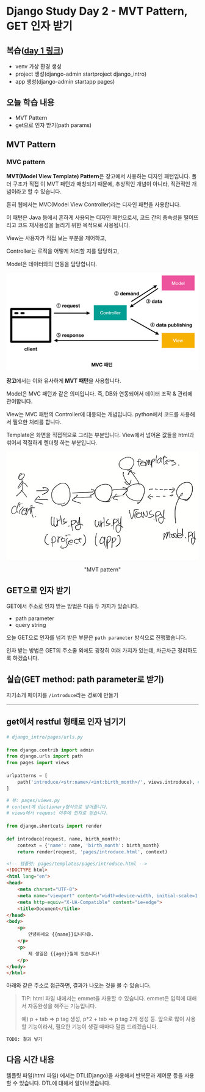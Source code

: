 # Django Study Day 2 - MVT Pattern, GET 인자 받기

## 복습([day 1 링크](1.md))

- venv 가상 환경 생성
- project 생성(django-admin startproject django_intro)
- app 생성(django-admin startapp pages)



## 오늘 학습 내용

- MVT Pattern
- get으로 인자 받기(path params)



## MVT Pattern



### MVC pattern

**MVT(Model View Template) Pattern**은 장고에서 사용하는 디자인 패턴입니다. 폴더 구조가 직접 이 MVT 패턴과 매칭되기 때문에, 추상적인 개념이 아니라, 직관적인 개념이라고 할 수 있습니다.

흔히 웹에서는 MVC(Model View Controller)라는 디자인 패턴을 사용합니다.

이 패턴은 Java 등에서 흔하게 사용되는 디자인 패턴으로서, 코드 간의 종속성을 떨어뜨리고 코드 재사용성을 늘리기 위한 목적으로 사용됩니다.

View는 사용자가 직접 보는 부분을 제어하고,

Controller는 로직을 어떻게 처리할 지를 담당하고,

Model은 데이터와의 연동을 담당합니다.

![Sprint 12 - MVC Design Pattern](docs/img/2/V7CGG0Y.png)

**장고**에서는 이와 유사하게 **MVT 패턴**을 사용합니다.

Model은 MVC 패턴과 같은 의미입니다. 즉, DB와 연동되어서 데이터 조작 & 관리에 관여합니다.

View는 MVC 패턴의 Controller에 대응되는 개념입니다. python에서 코드를 사용해서 필요한 처리를 합니다.

Template은 화면을 직접적으로 그리는 부분입니다. View에서 넘어온 값들을 html과 섞어서 적절하게 렌더링 하는 부분입니다.

![image-20210521145525319](docs/img/2/image-20210521145525319.png)

<center>"MVT pattern"</center>











## GET으로 인자 받기

GET에서 주소로 인자 받는 방법은 다음 두 가지가 있습니다.

- path parameter
- query string

오늘 GET으로 인자를 넘겨 받은 부분은 `path parameter`  방식으로 진행했습니다.

인자 받는 방법은 GET의 주소줄 외에도 굉장히 여러 가지가 있는데, 차근차근 정리하도록 하겠습니다.



## 실습(GET method: path parameter로 받기)

자기소개 페이지를 `/introduce`라는 경로에 만들기

---

## get에서 restful 형태로 인자 넘기기

```python
# django_intro/pages/urls.py

from django.contrib import admin
from django.urls import path
from pages import views

urlpatterns = [
    path('introduce/<str:name>/<int:birth_month>/', views.introduce), # <타입:이름> 형식으로 path parameter 받음
]
```

```python
# 뷰: pages/views.py
# context에 dictionary형식으로 넣어줍니다.
# views에서 request 이후에 인자로 받습니다.

from django.shortcuts import render

def introduce(request, name, birth_month):
    context = {'name': name, 'birth_month': birth_month}
    return render(request, 'pages/introduce.html', context)
```

```html
<!-- 템플릿: pages/templates/pages/introduce.html -->
<!DOCTYPE html>
<html lang="en">
<head>
    <meta charset="UTF-8">
    <meta name="viewport" content="width=device-width, initial-scale=1.0">
    <meta http-equiv="X-UA-Compatible" content="ie=edge">
    <title>Document</title>
</head>
<body>
    <p>
        안녕하세요 {{name}}입니다😄.
    </p>
    <p>
        제 생일은 {{age}}월에 있습니다!
    </p>
</body>
</html>
```

아래와 같은 주소로 접근하면, 결과가 나오는 것을 볼 수 있습니다.



> TIP: html 파일 내에서는 emmet을 사용할 수 있습니다. emmet은 입력에 대해서 자동완성을 해주는 기능입니다.
>
> 예) p + tab => p tag 생성, p*2 + tab => p tag 2개 생성 등. 앞으로 많이 사용할 기능이라서, 필요한 기능이 생길 때마다 말씀 드리겠습니다.



`TODO: 결과 넣기`



## 다음 시간 내용

템플릿 파일(html 파일) 에서는 DTL(Django)을 사용해서 반복문과 제어문 등을 사용할 수 있습니다. DTL에 대해서 알아보겠습니다.